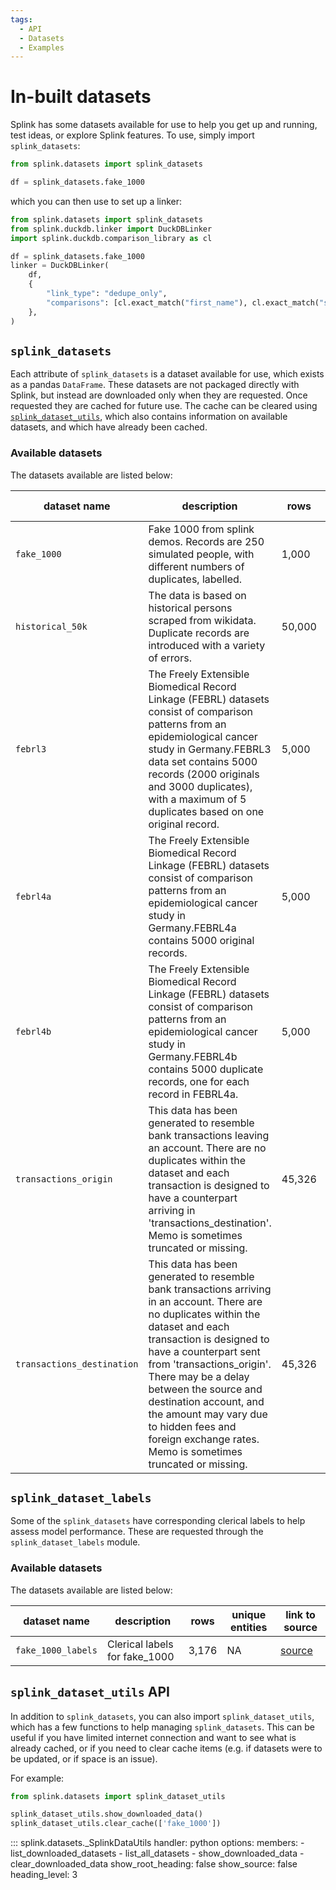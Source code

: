 ```yaml
---
tags:
  - API
  - Datasets
  - Examples
---
```


# In-built datasets

Splink has some datasets available for use to help you get up and running, test ideas, or explore Splink features.
To use, simply import `splink_datasets`:
```py
from splink.datasets import splink_datasets

df = splink_datasets.fake_1000
```
which you can then use to set up a linker:
```py
from splink.datasets import splink_datasets
from splink.duckdb.linker import DuckDBLinker
import splink.duckdb.comparison_library as cl

df = splink_datasets.fake_1000
linker = DuckDBLinker(
    df,
    {
        "link_type": "dedupe_only",
        "comparisons": [cl.exact_match("first_name"), cl.exact_match("surname")],
    },
)
```

## `splink_datasets`

Each attribute of `splink_datasets` is a dataset available for use, which exists as a pandas `DataFrame`.
These datasets are not packaged directly with Splink, but instead are downloaded only when they are requested.
Once requested they are cached for future use.
The cache can be cleared using [`splink_dataset_utils`](#splink_dataset_utils-object), 
which also contains information on available datasets, and which have already been cached.

### Available datasets

The datasets available are listed below:

|dataset name|description|rows|unique entities|link to source|
|-|-|-|-|-|
|`fake_1000`|Fake 1000 from splink demos.  Records are 250 simulated people, with different numbers of duplicates, labelled.|1,000|250|[source](https://raw.githubusercontent.com/moj-analytical-services/splink_datasets/master/data/fake_1000.csv)|
|`historical_50k`|The data is based on historical persons scraped from wikidata. Duplicate records are introduced with a variety of errors.|50,000|5,156|[source](https://raw.githubusercontent.com/moj-analytical-services/splink_datasets/master/data/historical_figures_with_errors_50k.parquet)|
|`febrl3`|The Freely Extensible Biomedical Record Linkage (FEBRL) datasets consist of comparison patterns from an epidemiological cancer study in Germany.FEBRL3 data set contains 5000 records (2000 originals and 3000 duplicates), with a maximum of 5 duplicates based on one original record.|5,000|2,000|[source](https://raw.githubusercontent.com/moj-analytical-services/splink_datasets/master/data/febrl/dataset3.csv)|
|`febrl4a`|The Freely Extensible Biomedical Record Linkage (FEBRL) datasets consist of comparison patterns from an epidemiological cancer study in Germany.FEBRL4a contains 5000 original records.|5,000|5,000|[source](https://raw.githubusercontent.com/moj-analytical-services/splink_datasets/master/data/febrl/dataset4a.csv)|
|`febrl4b`|The Freely Extensible Biomedical Record Linkage (FEBRL) datasets consist of comparison patterns from an epidemiological cancer study in Germany.FEBRL4b contains 5000 duplicate records, one for each record in FEBRL4a.|5,000|5,000|[source](https://raw.githubusercontent.com/moj-analytical-services/splink_datasets/master/data/febrl/dataset4b.csv)|
|`transactions_origin`|This data has been generated to resemble bank transactions leaving an account. There are no duplicates within the dataset and each transaction is designed to have a counterpart arriving in 'transactions_destination'. Memo is sometimes truncated or missing.|45,326|45,326|[source](https://raw.githubusercontent.com/moj-analytical-services/splink_datasets/master/data/transactions_origin.parquet)|
|`transactions_destination`|This data has been generated to resemble bank transactions arriving in an account. There are no duplicates within the dataset and each transaction is designed to have a counterpart sent from 'transactions_origin'. There may be a delay between the source and destination account, and the amount may vary due to hidden fees and foreign exchange rates. Memo is sometimes truncated or missing.|45,326|45,326|[source](https://raw.githubusercontent.com/moj-analytical-services/splink_datasets/master/data/transactions_destination.parquet)|


## `splink_dataset_labels`

Some of the `splink_datasets` have corresponding clerical labels to help assess model performance. These are requested through the `splink_dataset_labels` module.

### Available datasets

The datasets available are listed below:

|dataset name|description|rows|unique entities|link to source|
|-|-|-|-|-|
|`fake_1000_labels`|Clerical labels for fake_1000 |3,176|NA|[source](https://raw.githubusercontent.com/moj-analytical-services/splink_datasets/master/data/fake_1000_labels.csv)|


## `splink_dataset_utils` API

In addition to `splink_datasets`, you can also import `splink_dataset_utils`, 
which has a few functions to help managing `splink_datasets`.
This can be useful if you have limited internet connection and want to see what is already cached,
or if you need to clear cache items (e.g. if datasets were to be updated, or if space is an issue).

For example:
```py
from splink.datasets import splink_dataset_utils

splink_dataset_utils.show_downloaded_data()
splink_dataset_utils.clear_cache(['fake_1000'])
```

::: splink.datasets._SplinkDataUtils
    handler: python
    options:
      members:
        - list_downloaded_datasets
        - list_all_datasets
        - show_downloaded_data
        - clear_downloaded_data
      show_root_heading: false
      show_source: false
      heading_level: 3
